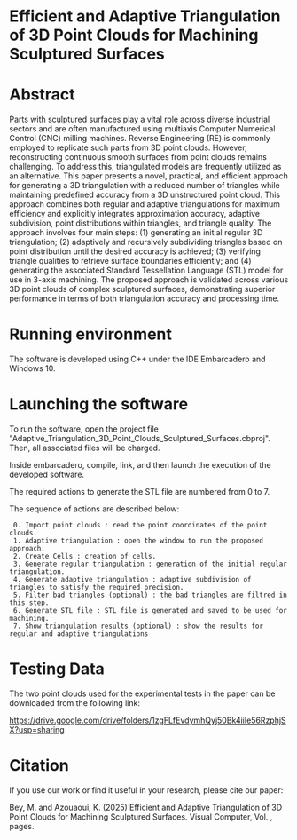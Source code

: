 # Efficient and Adaptive Triangulation of 3D Point Clouds for Machining Sculptured Surfaces

# Abstract

Parts with sculptured surfaces play a vital role across diverse industrial sectors and are often manufactured using multiaxis Computer Numerical Control (CNC) milling machines. Reverse Engineering (RE) is commonly employed to replicate such parts from 3D point clouds. However, reconstructing continuous smooth surfaces from point clouds remains challenging. To address this, triangulated models are frequently utilized as an alternative. This paper presents a novel, practical, and efficient approach for generating a 3D triangulation with a reduced number of triangles while maintaining predefined accuracy from a 3D unstructured point cloud. This approach combines both regular and adaptive triangulations for maximum efficiency and explicitly integrates approximation accuracy, adaptive subdivision, point distributions within triangles, and triangle quality. The approach involves four main steps: (1) generating an initial regular 3D triangulation; (2) adaptively and recursively subdividing triangles based on point distribution until the desired accuracy is achieved; (3) verifying triangle qualities to retrieve surface boundaries efficiently; and (4) generating the associated Standard Tessellation Language (STL) model for use in 3-axis machining. The proposed approach is validated across various 3D point clouds of complex sculptured surfaces, demonstrating superior performance in terms of both triangulation accuracy and processing time.

# Running environment

The software is developed using C++ under the IDE Embarcadero and Windows 10.

# Launching the software

To run the software, open the project file "Adaptive_Triangulation_3D_Point_Clouds_Sculptured_Surfaces.cbproj". Then, all associated files will be charged. 

Inside embarcadero, compile, link, and then launch the execution of the developed software. 

The required actions to generate the STL file are numbered from 0 to 7.

The sequence of actions are described below:

     0. Import point clouds : read the point coordinates of the point clouds.
     1. Adaptive triangulation : open the window to run the proposed approach.
     2. Create Cells : creation of cells.
     3. Generate regular triangulation : generation of the initial regular triangulation.
     4. Generate adaptive triangulation : adaptive subdivision of triangles to satisfy the required precision.
     5. Filter bad triangles (optional) : the bad triangles are filtred in this step.
     6. Generate STL file : STL file is generated and saved to be used for machining.
     7. Show triangulation results (optional) : show the results for regular and adaptive triangulations 

# Testing Data

The two point clouds used for the experimental tests in the paper can be downloaded from the following link:     

https://drive.google.com/drive/folders/1zgFLfEvdymhQyj50Bk4iiIe56RzphjSX?usp=sharing

# Citation

If you use our work or find it useful in your research, please cite our paper:

Bey, M. and Azouaoui, K. (2025) Efficient and Adaptive Triangulation of 3D Point Clouds for Machining Sculptured Surfaces. Visual Computer, Vol. , pages.

